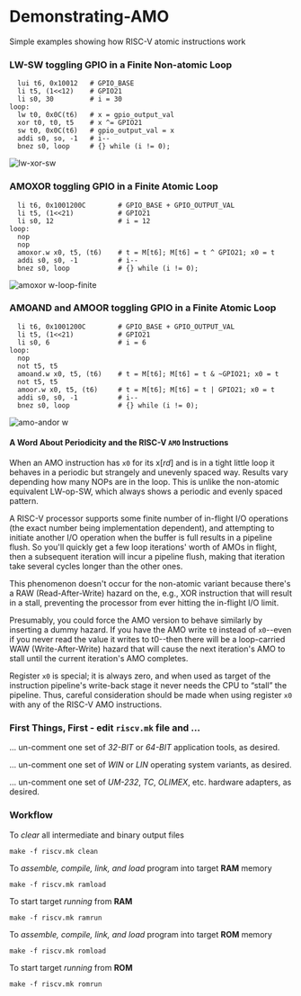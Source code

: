 # Demonstrating-AMO
Simple examples showing how RISC-V atomic instructions work

### LW-SW toggling GPIO in a Finite Non-atomic Loop

```
  lui t6, 0x10012   # GPIO_BASE
  li t5, (1<<12)    # GPIO21
  li s0, 30         # i = 30
loop:
  lw t0, 0x0C(t6)   # x = gpio_output_val
  xor t0, t0, t5    # x ^= GPIO21
  sw t0, 0x0C(t6)   # gpio_output_val = x
  addi s0, so, -1   # i--
  bnez s0, loop     # {} while (i != 0);
```

![lw-xor-sw](https://github.com/psherman42/Demonstrating-AMO/assets/36460742/53631aca-6491-49d5-aa52-25a131213a66)


### AMOXOR toggling GPIO in a Finite Atomic Loop

```
  li t6, 0x1001200C        # GPIO_BASE + GPIO_OUTPUT_VAL
  li t5, (1<<21)           # GPIO21
  li s0, 12                # i = 12
loop:
  nop
  nop
  amoxor.w x0, t5, (t6)    # t = M[t6]; M[t6] = t ^ GPIO21; x0 = t
  addi s0, s0, -1          # i--
  bnez s0, loop            # {} while (i != 0);
```

![amoxor w-loop-finite](https://github.com/psherman42/Demonstrating-AMO/assets/36460742/9fecde62-da47-4c41-8b44-bd50073172fa)

### AMOAND and AMOOR toggling GPIO in a Finite Atomic Loop

```
  li t6, 0x1001200C        # GPIO_BASE + GPIO_OUTPUT_VAL
  li t5, (1<<21)           # GPIO21
  li s0, 6                 # i = 6
loop:
  nop
  not t5, t5
  amoand.w x0, t5, (t6)    # t = M[t6]; M[t6] = t & ~GPIO21; x0 = t
  not t5, t5
  amoor.w x0, t5, (t6)     # t = M[t6]; M[t6] = t | GPIO21; x0 = t
  addi s0, s0, -1          # i--
  bnez s0, loop            # {} while (i != 0);
```

![amo-andor w](https://github.com/psherman42/Demonstrating-AMO/assets/36460742/2063dd53-5882-4b13-8a5a-4200a99d612a)

#### A Word About Periodicity and the RISC-V `AMO` Instructions

When an AMO instruction has `x0` for its x[*rd*] and is in a tight little loop it behaves in a periodic but strangely and unevenly spaced way. Results vary depending how many NOPs are in the loop. This is unlike the non-atomic equivalent LW-op-SW, which always shows a periodic and evenly spaced pattern.

A RISC-V processor supports some finite number of in-flight I/O operations (the exact number being implementation dependent), and attempting to initiate another I/O operation when the buffer is full results in a pipeline flush. So you'll quickly get a few loop iterations' worth of AMOs in flight, then a subsequent iteration will incur a pipeline flush, making that iteration take several cycles longer than the other ones.

This phenomenon doesn't occur for the non-atomic variant because there's a RAW (Read-After-Write) hazard on the, e.g., XOR instruction that will result in a stall, preventing the processor from ever hitting the in-flight I/O limit.

Presumably, you could force the AMO version to behave similarly by inserting a dummy hazard. If you have the AMO write `t0` instead of `x0`--even if you never read the value it writes to t0--then there will be a loop-carried WAW (Write-After-Write) hazard that will cause the next iteration's AMO to stall until the current iteration's AMO completes.

Register `x0` is special; it is always zero, and when used as target of the instruction pipeline's write-back stage it never needs the CPU to “stall” the pipeline. Thus, careful consideration should be made when using register `x0` with any of the RISC-V AMO instructions.

### First Things, First - edit `riscv.mk` file and ...

... un-comment one set of *32-BIT* or *64-BIT* application tools, as desired.

... un-comment one set of *WIN* or *LIN* operating system variants, as desired.

... un-comment one set of *UM-232*, *TC*, *OLIMEX*, etc. hardware adapters, as desired.

### Workflow

To *clear* all intermediate and binary output files

`make -f riscv.mk clean`

To *assemble, compile, link, and load* program into target **RAM** memory

`make -f riscv.mk ramload`

To start target *running* from **RAM**

`make -f riscv.mk ramrun`

To *assemble, compile, link, and load* program into target **ROM** memory

`make -f riscv.mk romload`

To start target *running* from **ROM**

`make -f riscv.mk romrun`
 
